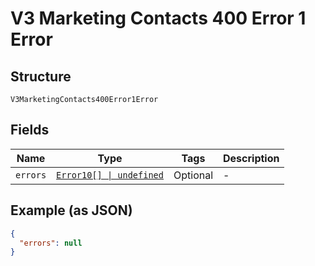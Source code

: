 
# V3 Marketing Contacts 400 Error 1 Error

## Structure

`V3MarketingContacts400Error1Error`

## Fields

| Name | Type | Tags | Description |
|  --- | --- | --- | --- |
| `errors` | [`Error10[] \| undefined`](../../doc/models/error-10.md) | Optional | - |

## Example (as JSON)

```json
{
  "errors": null
}
```

